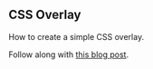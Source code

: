 ## CSS Overlay

How to create a simple CSS overlay. 

Follow along with <a href="http://www.korenlc.com/css-overlay-how-to-create-a-simple-css-overlay/" target="_blank">this blog post</a>.